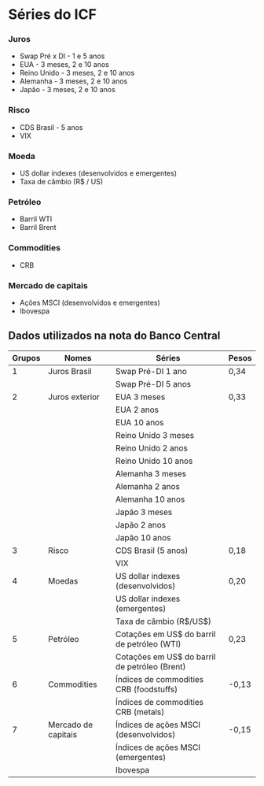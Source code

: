 # Séries do ICF

### Juros

- Swap Pré x DI - 1 e 5 anos
- EUA - 3 meses, 2 e 10 anos
- Reino Unido - 3 meses, 2 e 10 anos
- Alemanha - 3 meses, 2 e 10 anos
- Japão - 3 meses, 2 e 10 anos

### Risco

- CDS Brasil - 5 anos
- VIX

### Moeda

- US dollar indexes (desenvolvidos e emergentes)
- Taxa de câmbio (R$ / US)

### Petróleo

- Barril WTI
- Barril Brent

### Commodities

- CRB 

### Mercado de capitais

- Ações MSCI (desenvolvidos e emergentes)
- Ibovespa

## Dados utilizados na nota do Banco Central

| Grupos | Nomes               | Séries                                        | Pesos |
| ------ | ------------------- | --------------------------------------------- | ----- |
| 1      | Juros Brasil        | Swap Pré-DI 1 ano                             | 0,34  |
|        |                     | Swap Pré-DI 5 anos                            |       |
| 2      | Juros exterior      | EUA 3 meses                                   | 0,33  |
|        |                     | EUA 2 anos                                    |       |
|        |                     | EUA 10 anos                                   |       |
|        |                     | Reino Unido 3 meses                           |       |
|        |                     | Reino Unido 2 anos                            |       |
|        |                     | Reino Unido 10 anos                           |       |
|        |                     | Alemanha 3 meses                              |       |
|        |                     | Alemanha 2 anos                               |       |
|        |                     | Alemanha 10 anos                              |       |
|        |                     | Japão 3 meses                                 |       |
|        |                     | Japão 2 anos                                  |       |
|        |                     | Japão 10 anos                                 |       |
| 3      | Risco               | CDS Brasil (5 anos)                           | 0,18  |
|        |                     | VIX                                           |       |
| 4      | Moedas              | US dollar indexes (desenvolvidos)             | 0,20  |
|        |                     | US dollar indexes (emergentes)                |       |
|        |                     | Taxa de câmbio (R\$/US\$)                     |       |
| 5      | Petróleo            | Cotações em US$ do barril de petróleo (WTI)   | 0,23  |
|        |                     | Cotações em US$ do barril de petróleo (Brent) |       |
| 6      | Commodities         | Índices de commodities CRB (foodstuffs)       | -0,13 |
|        |                     | Índices de commodities CRB (metals)           |       |
| 7      | Mercado de capitais | Índices de ações MSCI (desenvolvidos)         | -0,15 |
|        |                     | Índices de ações MSCI (emergentes)            |       |
|        |                     | Ibovespa                                      |       |